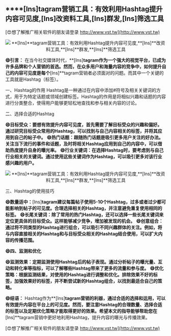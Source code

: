 ## ****[Ins]**tagram营销工具：有效利用Hashtag提升内容可见度,**[Ins]**改资料工具,**[Ins]**群发,**[Ins]**筛选工具**

[😍想了解推广相关软件的朋友请登录 http://www.vst.tw](http://www.vst.tw)

 <center><img src="https://vst.tw/MP4/tuiguang/png/3.png" alt="**[Ins]**tagram营销工具：有效利用Hashtag提升内容可见度,**[Ins]**改资料工具,**[Ins]**群发,**[Ins]**筛选工具"></center>

**😄引言：**
在当今社交媒体时代，**[Ins]**tagram作为一个强大的视觉平台，已成为许多品牌和个人营销的首选。然而，在众多用户和海量内容的竞争中，如何提升自己的内容可见度是每个**[Ins]**tagram营销者必须面对的问题。而其中一个关键的工具就是Hashtag（标签）。

一、Hashtag的作用
Hashtag是一种通过在内容中添加#符号及相关关键词的方式，用于为特定话题或领域创建标签。Hashtag的作用是将相似兴趣和话题的内容进行分类整合，使得用户能够更轻松地查找和参与相关内容的讨论。

二、选择合适的Hashtag

**😄目标受众：要想有效提升内容可见度，首先需要了解目标受众的兴趣和偏好。通过研究目标受众常用的Hashtag，可以找到与自己内容相关的标签，并将其应用到自己的帖子中。**
**😄热门话题：跟随热门话题是吸引更多用户关注的好办法。关注当下流行的事件和话题，及时将相关Hashtag应用到自己的内容中，可以借助热度提升自身的曝光率。**
**😄行业关键词：在选择Hashtag时，要考虑到与自己行业相关的关键词。通过使用这些关键词作为Hashtag，可以吸引更多对该行业感兴趣的用户。**

 <center><img src="https://vst.tw/MP4/tuiguang/png/6.png" alt="**[Ins]**tagram营销工具：有效利用Hashtag提升内容可见度,**[Ins]**改资料工具,**[Ins]**群发,**[Ins]**筛选工具"></center>

三、Hashtag的使用技巧

**😄数量适中：**[Ins]**tagram建议每篇帖子使用5-10个Hashtag，过多或者过少都可能影响到帖子的可见度。合理选择相关的Hashtag，并注意避免重复使用相同的标签。**
**😄长尾关键词：除了常用的热门Hashtag，还可以选择一些长尾关键词来定位更具体的目标受众。这样能够减少竞争，增加被发现的机会。**
**😄创意组合：通过将不同类型的Hashtag进行组合，可以吸引不同兴趣群体的关注。例如，将与内容直接相关的Hashtag和与目标受众相关的Hashtag结合使用，可以扩大内容的传播范围。**

**😄四、监测和优化**

**😄监测效果：定期监测使用Hashtag后的帖子表现。通过分析帖子的曝光量、互动和转化率等指标，可以了解哪些Hashtag带来了更多的流量和参与度。**
**😄优化策略：根据监测结果，对使用的Hashtag进行调整和优化。排除效果不好的标签，加强效果好的标签，并不断尝试新的Hashtag组合，以找到最适合自己的策略。**

**😄结语：**
Hashtag作为**[Ins]**tagram营销的利器，通过合适的选择和运用，可以有效提升内容在平台上的可见度。然而，要注意Hashtag的合理数量、选择合适的标签以及定期优化策略才能取得更好的效果。希望本文的指导能够帮助您在**[Ins]**tagram营销中更好地利用Hashtag，提升内容的曝光与传播效果。

[😍想了解推广相关软件的朋友请登录 http://www.vst.tw](http://www.vst.tw)



